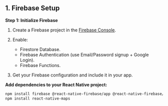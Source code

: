 ## **1. Firebase Setup**
**Step 1: Initialize Firebase**
1. Create a Firebase project in the [Firebase Console](https://firebase.google.com/).
2. Enable:
    - Firestore Database.
    - Firebase Authentication (use Email/Password signup + Google Login).
    - Firebase Functions.

3. Get your Firebase configuration and include it in your app.

**Add dependencies to your React Native project:**
``` bash
npm install firebase @react-native-firebase/app @react-native-firebase/auth @react-native-firebase/firestore
npm install react-native-maps
```
